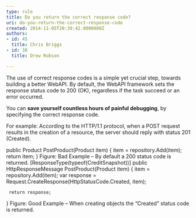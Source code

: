 ```yaml
---
type: rule
title: Do you return the correct response code?
uri: do-you-return-the-correct-response-code
created: 2014-11-05T20:39:42.0000000Z
authors:
- id: 45
  title: Chris Briggs
- id: 38
  title: Drew Robson

---
```


 
The use of correct response codes is a simple yet crucial step, towards building a better WebAPI. By default, the WebAPI framework sets the response status code to 200 (OK), regardless if the task succeed or an error occurred.

You can **save yourself countless hours of painful debugging**, by specifying the correct response code.
 
For example: According to the HTTP/1.1 protocol, when a POST request results in the creation of a resource, the server should reply with status 201 (Created).

public Product PostProduct(Product item)
 {
     item = repository.Add(item);
     return item;
 }
Figure: Bad Example – By default a 200 status code is returned.
[ResponseType(typeof(CreditSnapshot))]
 public HttpResponseMessage PostProduct(Product item)
 {
     item = repository.Add(item);
     var response = Request.CreateResponse(HttpStatusCode.Created, item);

     return response;
 }
Figure: Good Example – When creating objects the “Created” status code is returned.  ​  

